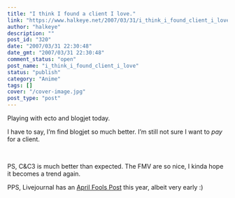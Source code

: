 ```yaml
---
title: "I think I found a client I love."
link: "https://www.halkeye.net/2007/03/31/i_think_i_found_client_i_love/"
author: "halkeye"
description: ""
post_id: "320"
date: "2007/03/31 22:30:48"
date_gmt: "2007/03/31 22:30:48"
comment_status: "open"
post_name: "i_think_i_found_client_i_love"
status: "publish"
category: "Anime"
tags: []
cover: "/cover-image.jpg"
post_type: "post"
---
```


Playing with ecto and blogjet today.

I have to say, I’m find blogjet so much better. I’m still not sure I want to *pay* for a client.

 

PS, C&C3 is much better than expected. The FMV are so nice, I kinda hope it becomes a trend again.

PPS, Livejournal has an [April Fools Post](http://news.livejournal.com/97749.html?mode=reply&style=mine) this year, albeit very early :)